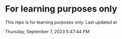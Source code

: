 # For learning purposes only
This repo is for learning purposes only.
Last updated at

Thursday, September 7, 2023 5:47:44 PM

